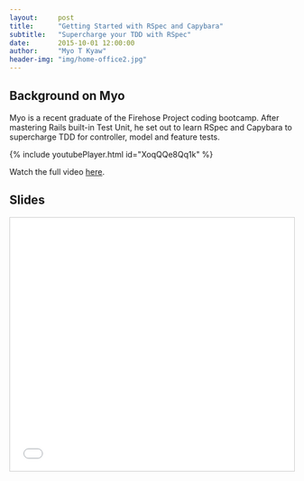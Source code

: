 ```yaml
---
layout:     post
title:      "Getting Started with RSpec and Capybara"
subtitle:   "Supercharge your TDD with RSpec"
date:       2015-10-01 12:00:00
author:     "Myo T Kyaw"
header-img: "img/home-office2.jpg"
---
```


## Background on Myo

Myo is a recent graduate of the Firehose Project coding bootcamp. After mastering Rails built-in Test Unit, he set out to learn RSpec and Capybara to supercharge TDD for controller, model and feature tests.

{% include youtubePlayer.html id="XoqQQe8Qq1k" %}


Watch the full video [here](https://www.youtube.com/watch?v=xn_XeQD8bAo).

## Slides

<iframe src="//www.slideshare.net/slideshow/embed_code/key/2l8UAtTT269NMa" width="900" height="450" frameborder="0" marginwidth="0" marginheight="0" scrolling="no" style="border:1px solid #CCC; border-width:1px; margin-bottom:5px; max-width: 100%;" allowfullscreen> </iframe>